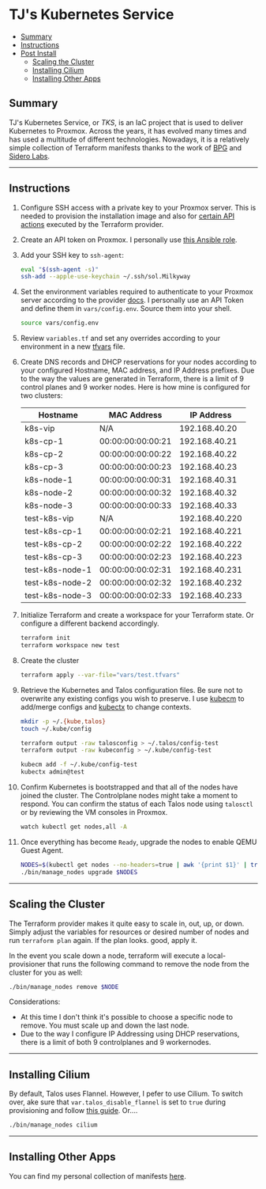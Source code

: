 # TJ's Kubernetes Service

* [Summary](#summary)
* [Instructions](#instructions)
* [Post Install](#post-install)
  * [Scaling the Cluster](#scaling-the-cluster)
  * [Installing Cilium](#installing-cilium)
  * [Installing Other Apps](#installing-other-apps)

## Summary

TJ's Kubernetes Service, or *TKS*, is an IaC project that is used to deliver Kubernetes to Proxmox. Across the years, it has evolved many times and has used a multitude of different technologies. Nowadays, it is a relatively simple collection of Terraform manifests thanks to the work of [BPG](https://github.com/bpg/terraform-provider-proxmox) and [Sidero Labs](https://github.com/siderolabs/terraform-provider-talos).

<hr>

## Instructions

1. Configure SSH access with a private key to your Proxmox server. This is needed to provision the installation image and also for [certain API actions](https://registry.terraform.io/providers/bpg/proxmox/latest/docs#api-token-authentication) executed by the Terraform provider.

2. Create an API token on Proxmox. I personally use [this Ansible role](https://github.com/zimmertr/Bootstrap-Proxmox/blob/master/roles/configure_terraform_user/tasks/main.yml).

3. Add your SSH key to `ssh-agent`:

   ```bash
   eval "$(ssh-agent -s)"
   ssh-add --apple-use-keychain ~/.ssh/sol.Milkyway
   ```

4. Set the environment variables required to authenticate to your Proxmox server according to the provider [docs](https://registry.terraform.io/providers/bpg/proxmox/latest/docs#authentication).  I personally use an API Token and define them in `vars/config.env`. Source them into your shell.

   ```bash
   source vars/config.env
   ```

5. Review `variables.tf` and set any overrides according to your environment in a new [tfvars](https://developer.hashicorp.com/terraform/language/values/variables#variable-definitions-tfvars-files) file.

6. Create DNS records and DHCP reservations for your nodes according to your configured Hostname, MAC address, and IP Address prefixes. Due to the way the values are generated in Terraform, there is a limit of 9 control planes and 9 worker nodes. Here is how mine is configured for two clusters:

   | Hostname        | MAC Address       | IP Address     |
   | --------------- | ----------------- | -------------- |
   | k8s-vip         | N/A               | 192.168.40.20  |
   | k8s-cp-1        | 00:00:00:00:00:21 | 192.168.40.21  |
   | k8s-cp-2        | 00:00:00:00:00:22 | 192.168.40.22  |
   | k8s-cp-3        | 00:00:00:00:00:23 | 192.168.40.23  |
   | k8s-node-1      | 00:00:00:00:00:31 | 192.168.40.31  |
   | k8s-node-2      | 00:00:00:00:00:32 | 192.168.40.32  |
   | k8s-node-3      | 00:00:00:00:00:33 | 192.168.40.33  |
   | test-k8s-vip    | N/A               | 192.168.40.220 |
   | test-k8s-cp-1   | 00:00:00:00:02:21 | 192.168.40.221 |
   | test-k8s-cp-2   | 00:00:00:00:02:22 | 192.168.40.222 |
   | test-k8s-cp-3   | 00:00:00:00:02:23 | 192.168.40.223 |
   | test-k8s-node-1 | 00:00:00:00:02:31 | 192.168.40.231 |
   | test-k8s-node-2 | 00:00:00:00:02:32 | 192.168.40.232 |
   | test-k8s-node-3 | 00:00:00:00:02:33 | 192.168.40.233 |

7. Initialize Terraform and create a workspace for your Terraform state. Or configure a different backend accordingly.

   ```bash
   terraform init
   terraform workspace new test
   ```

8. Create the cluster

   ```bash
   terraform apply --var-file="vars/test.tfvars"
   ```

9. Retrieve the Kubernetes and Talos configuration files. Be sure not to overwrite any existing configs you wish to preserve. I use [kubecm](https://github.com/sunny0826/kubecm) to add/merge configs and [kubectx](https://github.com/ahmetb/kubectx) to change contexts.

   ```bash
   mkdir -p ~/.{kube,talos}
   touch ~/.kube/config

   terraform output -raw talosconfig > ~/.talos/config-test
   terraform output -raw kubeconfig > ~/.kube/config-test

   kubecm add -f ~/.kube/config-test
   kubectx admin@test
   ```

10. Confirm Kubernetes is bootstrapped and that all of the nodes have joined the cluster. The Controlplane nodes might take a moment to respond. You can confirm the status of each Talos node using `talosctl` or by reviewing the VM consoles in Proxmox.

    ```bash
    watch kubectl get nodes,all -A
    ```

11. Once everything has become `Ready`, upgrade the nodes to enable QEMU Guest Agent.

    ```bash
    NODES=$(kubectl get nodes --no-headers=true | awk '{print $1}' | tr '\n' ',')
    ./bin/manage_nodes upgrade $NODES
    ```

<hr>

## Scaling the Cluster

The Terraform provider makes it quite easy to scale in, out, up, or down. Simply adjust the variables for resources or desired number of nodes and run `terraform plan` again. If the plan looks. good, apply it.

In the event you scale down a node, terraform will execute a local-provisioner that runs the following command to remove the node from the cluster for you as well:

```bash
./bin/manage_nodes remove $NODE
```

Considerations:

* At this time I don't think it's possible to choose a specific node to remove. You must scale up and down the last node.
* Due to the way I configure IP Addressing using DHCP reservations, there is a limit of both 9 controlplanes and 9 workernodes.

<hr>

## Installing Cilium

By default, Talos uses Flannel. However, I pefer to use Cilium. To switch over, ake sure that `var.talos_disable_flannel` is set to `true` during provisioning and follow [this guide](https://www.talos.dev/v1.5/kubernetes-guides/network/deploying-cilium/). Or....


```bash
./bin/manage_nodes cilium
```

<hr>

## Installing Other Apps

You can find my personal collection of manifests [here](https://github.com/zimmertr/Application-Manifests).



